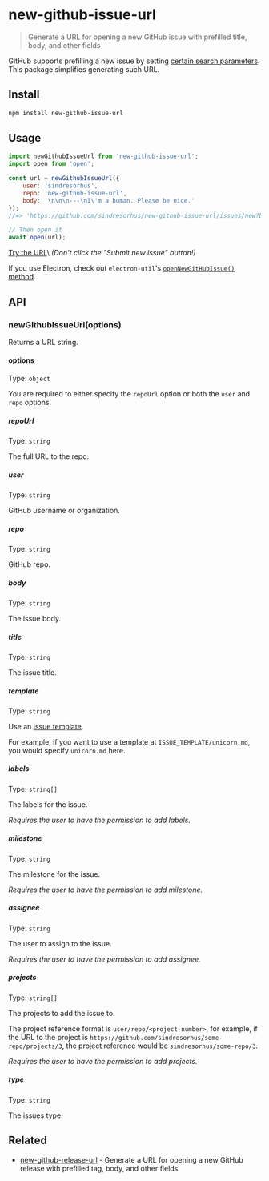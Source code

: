 # new-github-issue-url

> Generate a URL for opening a new GitHub issue with prefilled title, body, and other fields

GitHub supports prefilling a new issue by setting [certain search parameters](https://docs.github.com/en/issues/tracking-your-work-with-issues/creating-an-issue#creating-an-issue-from-a-url-query). This package simplifies generating such URL.

## Install

```sh
npm install new-github-issue-url
```

## Usage

```js
import newGithubIssueUrl from 'new-github-issue-url';
import open from 'open';

const url = newGithubIssueUrl({
	user: 'sindresorhus',
	repo: 'new-github-issue-url',
	body: '\n\n\n---\nI\'m a human. Please be nice.'
});
//=> 'https://github.com/sindresorhus/new-github-issue-url/issues/new?body=%0A%0A%0A---%0AI%27m+a+human.+Please+be+nice.'

// Then open it
await open(url);
```

[Try the URL](https://github.com/sindresorhus/new-github-issue-url/issues/new?body=%0A%0A%0A---%0AI%27m+a+human.+Please+be+nice.)\
*(Don't click the "Submit new issue" button!)*

If you use Electron, check out `electron-util`'s [`openNewGitHubIssue()` method](https://github.com/sindresorhus/electron-util#opennewgithubissueoptions).

## API

### newGithubIssueUrl(options)

Returns a URL string.

#### options

Type: `object`

You are required to either specify the `repoUrl` option or both the `user` and `repo` options.

##### repoUrl

Type: `string`

The full URL to the repo.

##### user

Type: `string`

GitHub username or organization.

##### repo

Type: `string`

GitHub repo.

##### body

Type: `string`

The issue body.

##### title

Type: `string`

The issue title.

##### template

Type: `string`

Use an [issue template](https://help.github.com/articles/manually-creating-a-single-issue-template-for-your-repository/).

For example, if you want to use a template at `ISSUE_TEMPLATE/unicorn.md`, you would specify `unicorn.md` here.

##### labels

Type: `string[]`

The labels for the issue.

*Requires the user to have the permission to add labels.*

##### milestone

Type: `string`

The milestone for the issue.

*Requires the user to have the permission to add milestone.*

##### assignee

Type: `string`

The user to assign to the issue.

*Requires the user to have the permission to add assignee.*

##### projects

Type: `string[]`

The projects to add the issue to.

The project reference format is `user/repo/<project-number>`, for example, if the URL to the project is `https://github.com/sindresorhus/some-repo/projects/3`, the project reference would be `sindresorhus/some-repo/3`.

*Requires the user to have the permission to add projects.*

##### type

Type: `string`

The issues type.

## Related

- [new-github-release-url](https://github.com/sindresorhus/new-github-release-url) - Generate a URL for opening a new GitHub release with prefilled tag, body, and other fields
